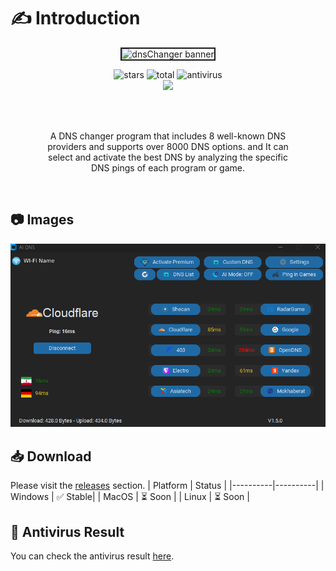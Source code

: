 
# ✍ Introduction

<p align="center">
    <img src="https://cdn.wl-std.com/assets/image/banner/ai-dns.svg" alt="dnsChanger banner" width="600" border="2px solid red">


<div>
<center>
 <img src="https://img.shields.io/github/stars/nima-globals/ai-dns" alt="stars"> <img src="https://img.shields.io/github/downloads/nima-globals/ai-dns/total.svg" alt="total" >  <img src="https://img.shields.io/badge/antivirus-PASS-green" alt="antivirus" > <br><a href="https://daramet.com/nimaglobals"><img width=130 src="https://panel.daramet.com/static/media/daramet-coffee-donate.91915073278a21c30769.png" /></a>

<br><br>

<p style="width:80%;text-align:center;">
A DNS changer program that includes 8 well-known DNS providers and supports over 8000 DNS options.
and It can select and activate the best DNS by analyzing the specific DNS pings of each program or game.
</p>
</center>
</div>
</p>
<br>

## 📷 Images

![dns changer](https://raw.githubusercontent.com/nima-globals/ai-dns/main/assets/ai-dns.png)

## 📥 Download

Please visit the [releases](https://github.com/nima-globals/ai-dns/releases) section.
| Platform | Status |
|----------|----------|
| Windows | ✅ Stable|
| MacOS | ⏳ Soon |
| Linux | ⏳ Soon |

## 🦠 Antivirus Result

You can check the antivirus result [here](https://www.virustotal.com/gui/file/5a2ce805675bec937ebfadf89f0694b1f61d693f89f8486cb1affac208c24a4e?nocache=1).

